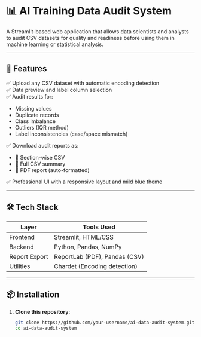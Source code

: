 # 📊 AI Training Data Audit System

A Streamlit-based web application that allows data scientists and analysts to audit CSV datasets for quality and readiness before using them in machine learning or statistical analysis.

---

## 🚀 Features

✅ Upload any CSV dataset with automatic encoding detection  
✅ Data preview and label column selection  
✅ Audit results for:
- Missing values
- Duplicate records
- Class imbalance
- Outliers (IQR method)
- Label inconsistencies (case/space mismatch)

✅ Download audit reports as:
- 📄 Section-wise CSV
- 📄 Full CSV summary
- 📄 PDF report (auto-formatted)

✅ Professional UI with a responsive layout and mild blue theme

---

## 🛠️ Tech Stack

| Layer        | Tools Used                   |
|--------------|------------------------------|
| Frontend     | Streamlit, HTML/CSS          |
| Backend      | Python, Pandas, NumPy        |
| Report Export| ReportLab (PDF), Pandas (CSV)|
| Utilities    | Chardet (Encoding detection) |

---

## 📦 Installation

1. **Clone this repository**:
   ```bash
   git clone https://github.com/your-username/ai-data-audit-system.git
   cd ai-data-audit-system

